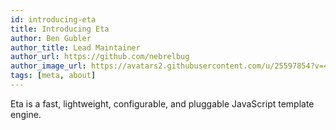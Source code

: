 ```yaml
---
id: introducing-eta
title: Introducing Eta
author: Ben Gubler
author_title: Lead Maintainer
author_url: https://github.com/nebrelbug
author_image_url: https://avatars2.githubusercontent.com/u/25597854?v=4
tags: [meta, about]
---
```


Eta is a fast, lightweight, configurable, and pluggable JavaScript template engine.

